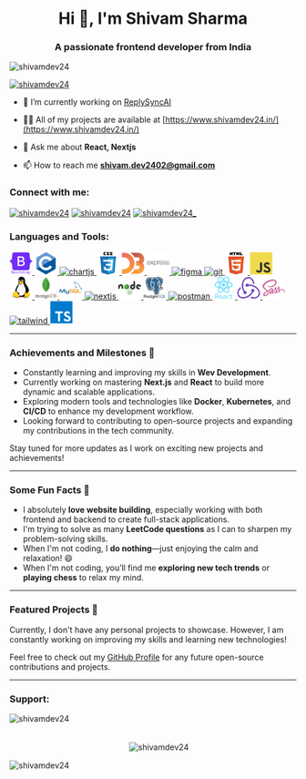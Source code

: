 <h1 align="center">Hi 👋, I'm Shivam Sharma</h1>
<h3 align="center">A passionate frontend developer from India</h3>

<p align="left"> <img src="https://komarev.com/ghpvc/?username=shivamdev24&label=Profile%20views&color=0e75b6&style=flat" alt="shivamdev24" /> </p>

<p align="left"> <a href="https://twitter.com/shivamdev24" target="blank"><img src="https://img.shields.io/twitter/follow/shivamdev24?logo=twitter&style=for-the-badge" alt="shivamdev24" /></a> </p>

- 🔭 I’m currently working on [ReplySyncAI](https://replysyncai.shivamdev24.in/)

- 👨‍💻 All of my projects are available at [https://www.shivamdev24.in/](https://www.shivamdev24.in/)

- 💬 Ask me about **React, Nextjs**

- 📫 How to reach me **shivam.dev2402@gmail.com**

<h3 align="left">Connect with me:</h3>
<p align="left">
<a href="https://twitter.com/shivamdev24" target="blank"><img align="center" src="https://raw.githubusercontent.com/rahuldkjain/github-profile-readme-generator/master/src/images/icons/Social/twitter.svg" alt="shivamdev24" height="30" width="40" /></a>
<a href="https://linkedin.com/in/shivamdev24" target="blank"><img align="center" src="https://raw.githubusercontent.com/rahuldkjain/github-profile-readme-generator/master/src/images/icons/Social/linked-in-alt.svg" alt="shivamdev24" height="30" width="40" /></a>
<a href="https://instagram.com/shivamdev24_" target="blank"><img align="center" src="https://raw.githubusercontent.com/rahuldkjain/github-profile-readme-generator/master/src/images/icons/Social/instagram.svg" alt="shivamdev24_" height="30" width="40" /></a>
</p>

<h3 align="left">Languages and Tools:</h3>
<p align="left"> <a href="https://getbootstrap.com" target="_blank" rel="noreferrer"> <img src="https://raw.githubusercontent.com/devicons/devicon/master/icons/bootstrap/bootstrap-plain-wordmark.svg" alt="bootstrap" width="40" height="40"/> </a> <a href="https://www.cprogramming.com/" target="_blank" rel="noreferrer"> <img src="https://raw.githubusercontent.com/devicons/devicon/master/icons/c/c-original.svg" alt="c" width="40" height="40"/> </a> <a href="https://www.chartjs.org" target="_blank" rel="noreferrer"> <img src="https://www.chartjs.org/media/logo-title.svg" alt="chartjs" width="40" height="40"/> </a> <a href="https://www.w3schools.com/css/" target="_blank" rel="noreferrer"> <img src="https://raw.githubusercontent.com/devicons/devicon/master/icons/css3/css3-original-wordmark.svg" alt="css3" width="40" height="40"/> </a> <a href="https://d3js.org/" target="_blank" rel="noreferrer"> <img src="https://raw.githubusercontent.com/devicons/devicon/master/icons/d3js/d3js-original.svg" alt="d3js" width="40" height="40"/> </a> <a href="https://expressjs.com" target="_blank" rel="noreferrer"> <img src="https://raw.githubusercontent.com/devicons/devicon/master/icons/express/express-original-wordmark.svg" alt="express" width="40" height="40"/> </a> <a href="https://www.figma.com/" target="_blank" rel="noreferrer"> <img src="https://www.vectorlogo.zone/logos/figma/figma-icon.svg" alt="figma" width="40" height="40"/> </a> <a href="https://git-scm.com/" target="_blank" rel="noreferrer"> <img src="https://www.vectorlogo.zone/logos/git-scm/git-scm-icon.svg" alt="git" width="40" height="40"/> </a> <a href="https://www.w3.org/html/" target="_blank" rel="noreferrer"> <img src="https://raw.githubusercontent.com/devicons/devicon/master/icons/html5/html5-original-wordmark.svg" alt="html5" width="40" height="40"/> </a> <a href="https://developer.mozilla.org/en-US/docs/Web/JavaScript" target="_blank" rel="noreferrer"> <img src="https://raw.githubusercontent.com/devicons/devicon/master/icons/javascript/javascript-original.svg" alt="javascript" width="40" height="40"/> </a> <a href="https://www.linux.org/" target="_blank" rel="noreferrer"> <img src="https://raw.githubusercontent.com/devicons/devicon/master/icons/linux/linux-original.svg" alt="linux" width="40" height="40"/> </a> <a href="https://www.mongodb.com/" target="_blank" rel="noreferrer"> <img src="https://raw.githubusercontent.com/devicons/devicon/master/icons/mongodb/mongodb-original-wordmark.svg" alt="mongodb" width="40" height="40"/> </a> <a href="https://www.mysql.com/" target="_blank" rel="noreferrer"> <img src="https://raw.githubusercontent.com/devicons/devicon/master/icons/mysql/mysql-original-wordmark.svg" alt="mysql" width="40" height="40"/> </a> <a href="https://nextjs.org/" target="_blank" rel="noreferrer"> <img src="https://cdn.worldvectorlogo.com/logos/nextjs-2.svg" alt="nextjs" width="40" height="40"/> </a> <a href="https://nodejs.org" target="_blank" rel="noreferrer"> <img src="https://raw.githubusercontent.com/devicons/devicon/master/icons/nodejs/nodejs-original-wordmark.svg" alt="nodejs" width="40" height="40"/> </a> <a href="https://www.postgresql.org" target="_blank" rel="noreferrer"> <img src="https://raw.githubusercontent.com/devicons/devicon/master/icons/postgresql/postgresql-original-wordmark.svg" alt="postgresql" width="40" height="40"/> </a> <a href="https://postman.com" target="_blank" rel="noreferrer"> <img src="https://www.vectorlogo.zone/logos/getpostman/getpostman-icon.svg" alt="postman" width="40" height="40"/> </a> <a href="https://reactjs.org/" target="_blank" rel="noreferrer"> <img src="https://raw.githubusercontent.com/devicons/devicon/master/icons/react/react-original-wordmark.svg" alt="react" width="40" height="40"/> </a> <a href="https://redux.js.org" target="_blank" rel="noreferrer"> <img src="https://raw.githubusercontent.com/devicons/devicon/master/icons/redux/redux-original.svg" alt="redux" width="40" height="40"/> </a> <a href="https://sass-lang.com" target="_blank" rel="noreferrer"> <img src="https://raw.githubusercontent.com/devicons/devicon/master/icons/sass/sass-original.svg" alt="sass" width="40" height="40"/> </a> <a href="https://tailwindcss.com/" target="_blank" rel="noreferrer"> <img src="https://www.vectorlogo.zone/logos/tailwindcss/tailwindcss-icon.svg" alt="tailwind" width="40" height="40"/> </a> <a href="https://www.typescriptlang.org/" target="_blank" rel="noreferrer"> <img src="https://raw.githubusercontent.com/devicons/devicon/master/icons/typescript/typescript-original.svg" alt="typescript" width="40" height="40"/> </a> </p>



---

### Achievements and Milestones 🚀
- Constantly learning and improving my skills in **Wev Development**.
- Currently working on mastering **Next.js** and **React** to build more dynamic and scalable applications.
- Exploring modern tools and technologies like **Docker**, **Kubernetes**, and **CI/CD** to enhance my development workflow.
- Looking forward to contributing to open-source projects and expanding my contributions in the tech community.

Stay tuned for more updates as I work on exciting new projects and achievements!

---

### Some Fun Facts 🤩
- I absolutely **love website building**, especially working with both frontend and backend to create full-stack applications.
- I'm trying to solve as many **LeetCode questions** as I can to sharpen my problem-solving skills.
- When I'm not coding, I **do nothing**—just enjoying the calm and relaxation! 😄
- When I'm not coding, you’ll find me **exploring new tech trends** or **playing chess** to relax my mind.

---
### Featured Projects 🚀
Currently, I don't have any personal projects to showcase. However, I am constantly working on improving my skills and learning new technologies!

Feel free to check out my [GitHub Profile](https://github.com/shivamdev24) for any future open-source contributions and projects.

---

<h3 align="left">Support:</h3>
<p><a href="https://www.buymeacoffee.com/shivamdev24"> <img align="left" src="https://cdn.buymeacoffee.com/buttons/v2/default-yellow.png" height="50" width="210" alt="shivamdev24" /></a></p><br><br>

<p><img align="center" src="https://github-readme-stats.vercel.app/api/top-langs?username=shivamdev24&show_icons=true&locale=en&layout=compact" alt="shivamdev24" /></p>

<p><img align="center" src="https://github-readme-streak-stats.herokuapp.com/?user=shivamdev24&" alt="shivamdev24" /></p>
